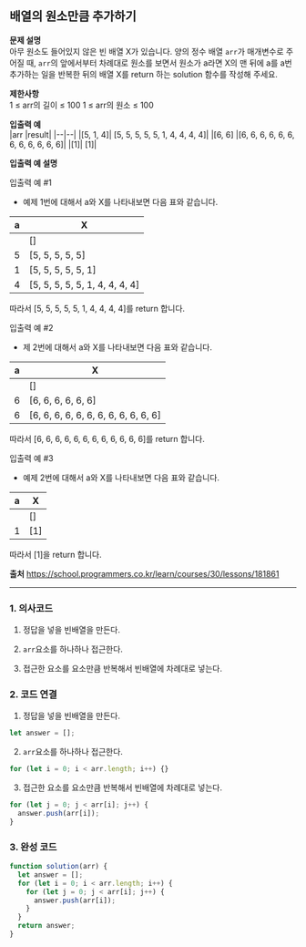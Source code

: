 ## 배열의 원소만큼 추가하기

**문제 설명**  
아무 원소도 들어있지 않은 빈 배열 X가 있습니다. 양의 정수 배열 `arr`가 매개변수로 주어질 때, `arr`의 앞에서부터 차례대로 원소를 보면서 원소가 a라면 X의 맨 뒤에 a를 a번 추가하는 일을 반복한 뒤의 배열 X를 return 하는 solution 함수를 작성해 주세요.

**제한사항**  
1 ≤ arr의 길이 ≤ 100
1 ≤ arr의 원소 ≤ 100

**입출력 예**  
|arr |result|
|--|--|
|[5, 1, 4]| [5, 5, 5, 5, 5, 1, 4, 4, 4, 4]|
|[6, 6] |[6, 6, 6, 6, 6, 6, 6, 6, 6, 6, 6, 6]|
|[1]| [1]|

**입출력 예 설명**

입출력 예 #1

- 예제 1번에 대해서 a와 X를 나타내보면 다음 표와 같습니다.

| a   | X                              |
| --- | ------------------------------ |
|     | []                             |
| 5   | [5, 5, 5, 5, 5]                |
| 1   | [5, 5, 5, 5, 5, 1]             |
| 4   | [5, 5, 5, 5, 5, 1, 4, 4, 4, 4] |

따라서 [5, 5, 5, 5, 5, 1, 4, 4, 4, 4]를 return 합니다.

입출력 예 #2

- 제 2번에 대해서 a와 X를 나타내보면 다음 표와 같습니다.

| a   | X                                    |
| --- | ------------------------------------ |
|     | []                                   |
| 6   | [6, 6, 6, 6, 6, 6]                   |
| 6   | [6, 6, 6, 6, 6, 6, 6, 6, 6, 6, 6, 6] |

따라서 [6, 6, 6, 6, 6, 6, 6, 6, 6, 6, 6, 6]를 return 합니다.

입출력 예 #3

- 예제 2번에 대해서 a와 X를 나타내보면 다음 표와 같습니다.

| a   | X   |
| --- | --- |
|     | []  |
| 1   | [1] |

따라서 [1]을 return 합니다.

**출처**
https://school.programmers.co.kr/learn/courses/30/lessons/181861

---

### 1. 의사코드

1. 정답을 넣을 빈배열을 만든다.

2. `arr`요소를 하나하나 접근한다.

3. 접근한 요소를 요소만큼 반복해서 빈배열에 차례대로 넣는다.

### 2. 코드 연결

1. 정답을 넣을 빈배열을 만든다.

```javascript
let answer = [];
```

2. `arr`요소를 하나하나 접근한다.

```javascript
for (let i = 0; i < arr.length; i++) {}
```

3. 접근한 요소를 요소만큼 반복해서 빈배열에 차례대로 넣는다.

```javascript
for (let j = 0; j < arr[i]; j++) {
  answer.push(arr[i]);
}
```

### 3. 완성 코드

```javascript
function solution(arr) {
  let answer = [];
  for (let i = 0; i < arr.length; i++) {
    for (let j = 0; j < arr[i]; j++) {
      answer.push(arr[i]);
    }
  }
  return answer;
}
```
